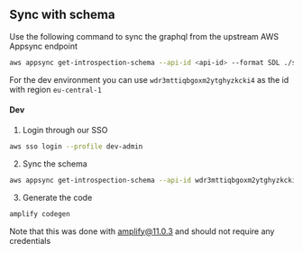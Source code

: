 ## Sync with schema

Use the following command to sync the graphql from the upstream AWS Appsync endpoint

```bash
aws appsync get-introspection-schema --api-id <api-id> --format SDL ./schema.graphql --region <region>
```

For the dev environment you can use `wdr3mttiqbgoxm2ytghyzkcki4` as the id with region `eu-central-1`

#### Dev

1. Login through our SSO

```bash
aws sso login --profile dev-admin
```

2. Sync the schema

```bash
aws appsync get-introspection-schema --api-id wdr3mttiqbgoxm2ytghyzkcki4 --format SDL ./schema.graphql --region eu-central-1
```

3. Generate the code

```bash
amplify codegen
```

Note that this was done with amplify@11.0.3 and should not require any credentials
